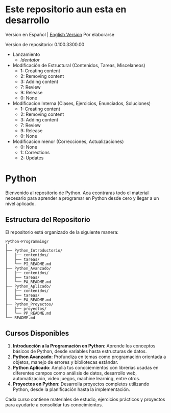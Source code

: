 # Este repositorio aun esta en desarrollo

Version en Español | [English Version](./README_EN.md)      Por elaborarse

Version de repositorio: 0.100.3300.00

- Lanzamiento
    - *Identator*
- Modificación de Estructural (Contenidos, Tareas, Miscelaneos) 
    - 1: Creating content
    - 2: Removing content
    - 3: Adding content
    - 7: Review
    - 9: Release
    - 0: None
- Modificacion Interna (Clases, Ejercicios, Enunciados, Soluciones) 
    - 1: Creating content
    - 2: Removing content
    - 3: Adding content
    - 7: Review
    - 9: Release
    - 0: None
- Modificacion menor (Correcciones, Actualizaciones)
    - 0: None
    - 1: Corrections
    - 2: Updates

# Python

Bienvenido al repositorio de Python. Aca econtraras todo el material necesario para aprender a programar en Python desde cero y llegar a un nivel aplicado.

## Estructura del Repositorio
El repositorio está organizado de la siguiente manera:

```
Python-Programming/
│
├── Python_Introductorio/
│   ├── contenidos/
│   ├── tareas/
│   └── PI_README.md
├── Python_Avanzado/
│   ├── contenidos/
│   ├── tareas/
│   └── PA_README.md
├── Python_Aplicado/
│   ├── contenidos/
│   ├── tareas/
│   └── PA_README.md
├── Python_Proyectos/
│   ├── proyectos/
│   └── PP_README.md
└── README.md
```

## Cursos Disponibles
1. **Introducción a la Programación en Python**: Aprende los conceptos básicos de Python, desde variables hasta estructuras de datos.
2. **Python Avanzado**: Profundiza en temas como programación orientada a objetos, manejo de errores y bibliotecas estándar.
3. **Python Aplicado**: Amplia tus conociemientos con librerias usadas en diferentes campos como análisis de datos, desarrollo web, automatización, video juegos, machine learning, entre otros.
4. **Proyectos en Python**: Desarrolla proyectos completos utilizando Python, desde la planificación hasta la implementación.

Cada curso contiene materiales de estudio, ejercicios prácticos y proyectos para ayudarte a consolidar tus conocimientos.